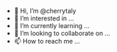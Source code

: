 - 👋 Hi, I’m @cherrytaly
- 👀 I’m interested in ...
- 🌱 I’m currently learning ...
- 💞️ I’m looking to collaborate on ...
- 📫 How to reach me ...

<!---
cherrytaly/cherrytaly is a ✨ special ✨ repository because its `README.md` (this file) appears on your GitHub profile.
You can click the Preview link to take a look at your changes.
--->
